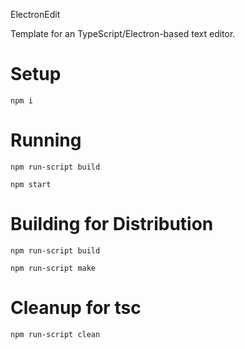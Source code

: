 ElectronEdit

Template for an TypeScript/Electron-based text editor.

# Setup

`npm i`

# Running

`npm run-script build`

`npm start`

# Building for Distribution

`npm run-script build`

`npm run-script make`

# Cleanup for tsc

`npm run-script clean`
